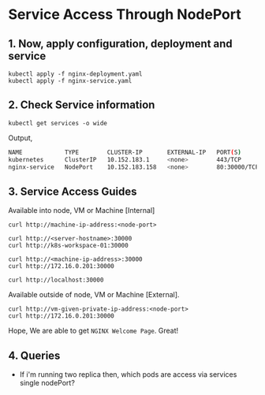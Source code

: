 # Service Access Through NodePort

## 1. Now, apply configuration, deployment and service

    kubectl apply -f nginx-deployment.yaml
    kubectl apply -f nginx-service.yaml

## 2. Check Service information 
    
    kubectl get services -o wide 

Output,

```bash
NAME            TYPE        CLUSTER-IP       EXTERNAL-IP   PORT(S)        AGE    SELECTOR
kubernetes      ClusterIP   10.152.183.1     <none>        443/TCP        162m   <none>
nginx-service   NodePort    10.152.183.158   <none>        80:30000/TCP   32s    app=nginx
```


## 3. Service Access Guides

Available into node, VM or Machine [Internal]
    
    curl http://machine-ip-address:<node-port>
    
    curl http://<server-hostname>:30000
    curl http://k8s-workspace-01:30000
    
    curl http://<machine-ip-address>:30000
    curl http://172.16.0.201:30000
    
    curl http://localhost:30000

Available outside of node, VM or Machine [External].
    
    curl http://vm-given-private-ip-address:<node-port>
    curl http://172.16.0.201:30000

Hope, We are able to get `NGINX Welcome Page`. Great!


## 4. Queries

- If i'm running two replica then, which pods are access via services single nodePort?

